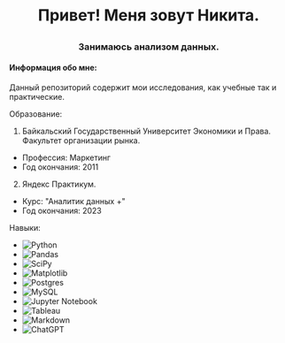 # <h1 align="center">Привет! Меня зовут Никита.
## <h3 align="center">Занимаюсь анализом данных.</h3>
#### Информация обо мне:
 Данный репозиторий содержит мои исследования, как учебные так и практические.

Образование:
1. Байкальский Государственный Университет Экономики и Права. Факультет организации рынка.
- Профессия: Маркетинг
- Год окончания: 2011
2. Яндекс Практикум.
- Курс: "Аналитик данных +"
- Год окончания: 2023

Навыки:
- ![Python](https://img.shields.io/badge/python-3670A0?style=for-the-badge&logo=python&logoColor=ffdd54)
- ![Pandas](https://img.shields.io/badge/pandas-%23150458.svg?style=for-the-badge&logo=pandas&logoColor=white)
- ![SciPy](https://img.shields.io/badge/SciPy-%230C55A5.svg?style=for-the-badge&logo=scipy&logoColor=%white)
- ![Matplotlib](https://img.shields.io/badge/Matplotlib-%23ffffff.svg?style=for-the-badge&logo=Matplotlib&logoColor=black)
- ![Postgres](https://img.shields.io/badge/postgres-%23316192.svg?style=for-the-badge&logo=postgresql&logoColor=white)
- ![MySQL](https://img.shields.io/badge/mysql-%2300f.svg?style=for-the-badge&logo=mysql&logoColor=white)
- ![Jupyter Notebook](https://img.shields.io/badge/jupyter-%23FA0F00.svg?style=for-the-badge&logo=jupyter&logoColor=white)
- ![Tableau](https://img.shields.io/badge/Tableau-E97627?style=for-the-badge&logo=Tableau&logoColor=white)
- ![Markdown](https://img.shields.io/badge/markdown-%23000000.svg?style=for-the-badge&logo=markdown&logoColor=white)
- ![ChatGPT](https://img.shields.io/badge/chatGPT-74aa9c?style=for-the-badge&logo=openai&logoColor=white)









